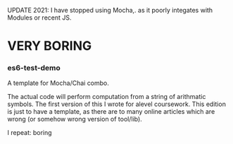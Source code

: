 UPDATE 2021: I have stopped using Mocha,. as it poorly integates with Modules or recent JS.

# VERY BORING

### es6-test-demo
A template for Mocha/Chai combo. 

The actual code will perform computation from a string of arithmatic symbols. 
The first version of this I wrote for alevel coursework. 
This edition is just to have a template, as there are to many online articles which are wrong (or somehow wrong version of tool/lib). 

 I repeat: boring
